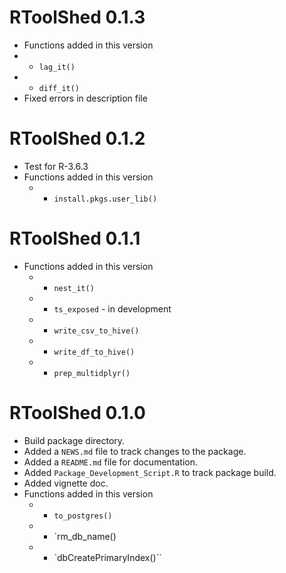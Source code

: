 # RToolShed 0.1.3

* Functions added in this version
 * - `lag_it()` 
 * - `diff_it()`
* Fixed errors in description file
  
# RToolShed 0.1.2

* Test for R-3.6.3
* Functions added in this version
  * - `install.pkgs.user_lib()`

# RToolShed 0.1.1

* Functions added in this version
  * - `nest_it()`
  * - `ts_exposed` - in development
  * - `write_csv_to_hive()`
  * - `write_df_to_hive()`
  * - `prep_multidplyr()`

# RToolShed 0.1.0

* Build package directory.  
* Added a `NEWS.md` file to track changes to the package.
* Added a `README.md` file for documentation.
* Added `Package_Development_Script.R` to track package build.
* Added vignette doc.
* Functions added in this version
  * - `to_postgres()`
  * - `rm_db_name()
  * - `dbCreatePrimaryIndex()``
